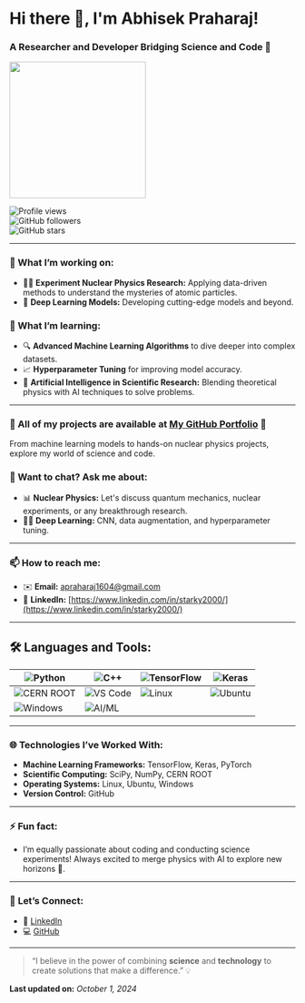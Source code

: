 <div align="left">
  
# Hi there 👋, I'm Abhisek Praharaj!  
### A Researcher and Developer Bridging Science and Code 🚀

</div>

<div align="left">
    <img src="https://media.giphy.com/media/QDjpIL6oNCVZ4qzGs7/giphy.gif" width="240" height="240" />
</div>

![Profile views](https://komarev.com/ghpvc/?username=abhisekpraharaj&color=brightgreen)  
![GitHub followers](https://img.shields.io/github/followers/abhisekpraharaj?label=Follow&style=social)  
![GitHub stars](https://img.shields.io/github/stars/abhisekpraharaj?style=social)  

---

### 🔭 What I’m working on:
- 🧑‍🔬 **Experiment Nuclear Physics Research:** Applying data-driven methods to understand the mysteries of atomic particles.
- 🤖 **Deep Learning Models:** Developing cutting-edge models and beyond.
  
### 🌱 What I’m learning:
- 🔍 **Advanced Machine Learning Algorithms** to dive deeper into complex datasets.
- 📈 **Hyperparameter Tuning** for improving model accuracy.
- 🧠 **Artificial Intelligence in Scientific Research:** Blending theoretical physics with AI techniques to solve problems.

---

### 🚀 All of my projects are available at [My GitHub Portfolio](https://github.com/abhisekpraharaj) 🚀  
From machine learning models to hands-on nuclear physics projects, explore my world of science and code.

### 💬 Want to chat? Ask me about:
- 📊 **Nuclear Physics:** Let's discuss quantum mechanics, nuclear experiments, or any breakthrough research.
- 🧑‍💻 **Deep Learning:** CNN, data augmentation, and hyperparameter tuning.

---

### 📫 How to reach me:
- ✉️ **Email:** apraharaj1604@gmail.com
- 💼 **LinkedIn:** [https://www.linkedin.com/in/starky2000/](https://www.linkedin.com/in/starky2000/)

---

## 🛠️ **Languages and Tools**:

<div align="center">

| ![Python](https://img.shields.io/badge/-Python-05122A?style=flat&logo=python) | ![C++](https://img.shields.io/badge/-C++-05122A?style=flat&logo=cplusplus) | ![TensorFlow](https://img.shields.io/badge/-TensorFlow-05122A?style=flat&logo=tensorflow) | ![Keras](https://img.shields.io/badge/-Keras-05122A?style=flat&logo=keras) |  
| --- | --- | --- | --- |
| ![CERN ROOT](https://img.shields.io/badge/-CERN%20ROOT-05122A?style=flat&logo=root) | ![VS Code](https://img.shields.io/badge/-VS%20Code-05122A?style=flat&logo=visual-studio-code) | ![Linux](https://img.shields.io/badge/-Linux-05122A?style=flat&logo=linux) | ![Ubuntu](https://img.shields.io/badge/-Ubuntu-05122A?style=flat&logo=ubuntu) |  
| ![Windows](https://img.shields.io/badge/-Windows-05122A?style=flat&logo=windows) | ![AI/ML](https://img.shields.io/badge/-AI%2FML-05122A?style=flat&logo=ai) | |

</div>

---

### 🌐 **Technologies I’ve Worked With**:
- **Machine Learning Frameworks:** TensorFlow, Keras, PyTorch
- **Scientific Computing:** SciPy, NumPy, CERN ROOT
- **Operating Systems:** Linux, Ubuntu, Windows
- **Version Control:** GitHub

---

### ⚡ Fun fact:
- I’m equally passionate about coding and conducting science experiments! Always excited to merge physics with AI to explore new horizons 🌌.

---

### 🔗 **Let’s Connect**:
- 🔗 [LinkedIn](https://www.linkedin.com/in/starky2000/)  
- 💻 [GitHub](https://github.com/abhisekpraharaj)

---

> “I believe in the power of combining **science** and **technology** to create solutions that make a difference.” 💡

**Last updated on:** *October 1, 2024*

